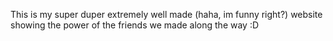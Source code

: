 This is my super duper extremely well made (haha, im funny right?) website showing the power of the friends we made along the way :D

